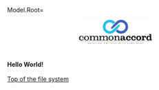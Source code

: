 Model.Root=<center><img src="image/cmacc-trans.png" style="width:35%" /></center><br><br><b>Hello World!</b><br><br><a href="index.php?action=list&file=">Top of the file system</a>
